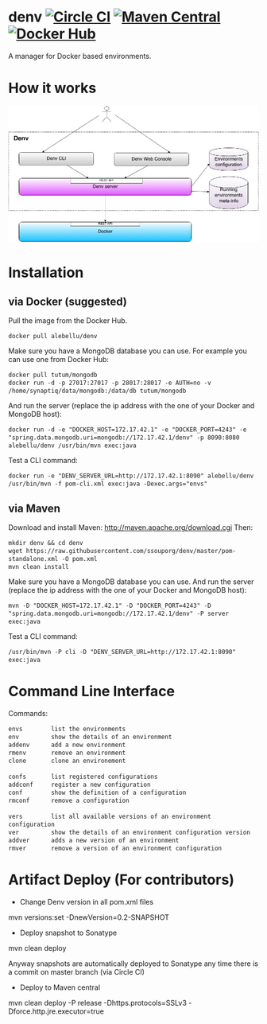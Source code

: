 denv [![Circle CI](https://circleci.com/gh/ssouporg/denv.svg?style=badge)](https://circleci.com/gh/ssouporg/denv) [![Maven Central](https://maven-badges.herokuapp.com/maven-central/org.ssoup.denv/denv/badge.svg)](https://maven-badges.herokuapp.com/maven-central/org.ssoup.denv/denv) [![Docker Hub](http://dockeri.co/image/alebellu/denv)](https://registry.hub.docker.com/u/alebellu/denv/)
====

A manager for Docker based environments.

# How it works

![Denv L](docs/images/denv.jpg "Denv")

# Installation

## via Docker (suggested)

Pull the image from the Docker Hub.

    docker pull alebellu/denv

Make sure you have a MongoDB database you can use. For example you can use one from Docker Hub:

    docker pull tutum/mongodb
    docker run -d -p 27017:27017 -p 28017:28017 -e AUTH=no -v /home/synaptiq/data/mongodb:/data/db tutum/mongodb

And run the server (replace the ip address with the one of your Docker and MongoDB host):

    docker run -d -e "DOCKER_HOST=172.17.42.1" -e "DOCKER_PORT=4243" -e "spring.data.mongodb.uri=mongodb://172.17.42.1/denv" -p 8090:8080 alebellu/denv /usr/bin/mvn exec:java

Test a CLI command:

    docker run -e "DENV_SERVER_URL=http://172.17.42.1:8090" alebellu/denv /usr/bin/mvn -f pom-cli.xml exec:java -Dexec.args="envs"

## via Maven

Download and install Maven: http://maven.apache.org/download.cgi
Then:

    mkdir denv && cd denv
    wget https://raw.githubusercontent.com/ssouporg/denv/master/pom-standalone.xml -O pom.xml
    mvn clean install

Make sure you have a MongoDB database you can use.
And run the server (replace the ip address with the one of your Docker and MongoDB host):

    mvn -D "DOCKER_HOST=172.17.42.1" -D "DOCKER_PORT=4243" -D "spring.data.mongodb.uri=mongodb://172.17.42.1/denv" -P server exec:java

Test a CLI command:

    /usr/bin/mvn -P cli -D "DENV_SERVER_URL=http://172.17.42.1:8090" exec:java

# Command Line Interface

Commands:

    envs        list the environments
    env         show the details of an environment
    addenv      add a new environment
    rmenv       remove an environment
    clone       clone an environement

    confs       list registered configurations
    addconf     register a new configuration
    conf        show the definition of a configuration
    rmconf      remove a configuration

    vers        list all available versions of an environment configuration
    ver         show the details of an environment configuration version
    addver      adds a new version of an environment
    rmver       remove a version of an environment configuration

# Artifact Deploy (For contributors)

- Change Denv version in all pom.xml files

mvn versions:set -DnewVersion=0.2-SNAPSHOT

- Deploy snapshot to Sonatype

mvn clean deploy

Anyway snapshots are automatically deployed to Sonatype any time there is a commit on master branch (via Circle CI)

- Deploy to Maven central

mvn clean deploy -P release -Dhttps.protocols=SSLv3 -Dforce.http.jre.executor=true
